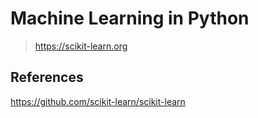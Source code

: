 # Machine Learning in Python 
> https://scikit-learn.org

## References
https://github.com/scikit-learn/scikit-learn   
